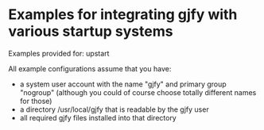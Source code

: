 Examples for integrating gjfy with various startup systems
==========================================================

Examples provided for: upstart

All example configurations assume that you have:

  - a system user account with the name "gjfy" and primary group "nogroup"
    (although you could of course choose totally different names
    for those)
  - a directory /usr/local/gjfy that is readable by the gjfy user
  - all required gjfy files installed into that directory
